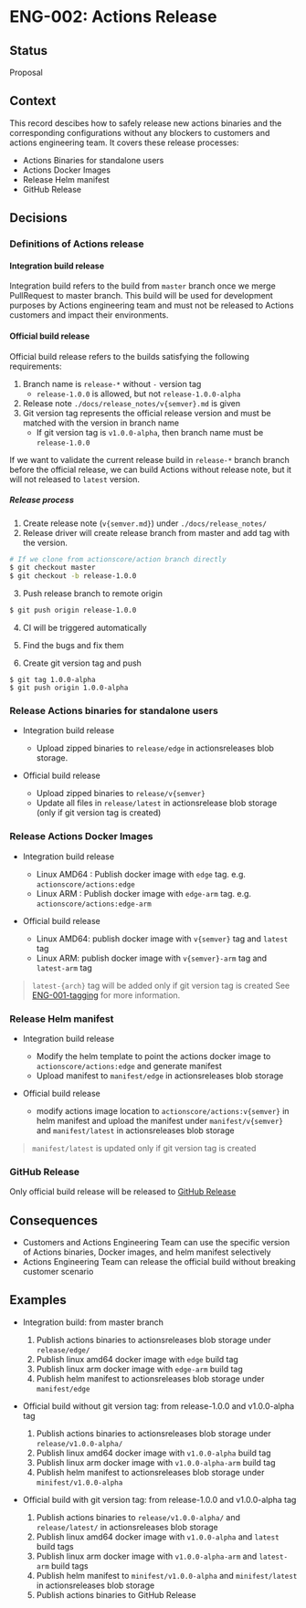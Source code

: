 # ENG-002: Actions Release

## Status

Proposal

## Context

This record descibes how to safely release new actions binaries and the corresponding configurations without any blockers to customers and actions engineering team. It covers these release processes:

* Actions Binaries for standalone users
* Actions Docker Images
* Release Helm manifest
* GitHub Release

## Decisions

### Definitions of Actions release

#### Integration build release

Integration build refers to the build from `master` branch once we merge PullRequest to master branch. This build will be used for development purposes by Actions engineering team and must not be released to Actions customers and impact their environments.

#### Official build release

Official build release refers to the builds satisfying the following requirements:

1. Branch name is `release-*` without `-` version tag
   - `release-1.0.0` is allowed, but not `release-1.0.0-alpha`
2. Release note `./docs/release_notes/v{semver}.md` is given
3. Git version tag represents the official release version and must be matched with the version in branch name
   - If git version tag is `v1.0.0-alpha`, then branch name must be `release-1.0.0`

If we want to validate the current release build in `release-*` branch branch before the official release, we can build Actions without release note, but it will not released to `latest` version.

##### Release process

1. Create release note (`v{semver.md}`) under `./docs/release_notes/`
2. Release driver will create release branch from master and add tag with the version.

```bash
# If we clone from actionscore/action branch directly
$ git checkout master
$ git checkout -b release-1.0.0
```

3. Push release branch to remote origin

```bash
$ git push origin release-1.0.0
```

4. CI will be triggered automatically

5. Find the bugs and fix them

6. Create git version tag and push

```
$ git tag 1.0.0-alpha
$ git push origin 1.0.0-alpha
```

### Release Actions binaries for standalone users

* Integration build release
  - Upload zipped binaries to `release/edge` in actionsreleases blob storage.

* Official build release
  - Upload zipped binaries to `release/v{semver}`
  - Update all files in `release/latest` in actionsrelease blob storage (only if git version tag is created)

### Release Actions Docker Images

* Integration build release
  - Linux AMD64 : Publish docker image with `edge` tag. e.g. `actionscore/actions:edge`
  - Linux ARM : Publish docker image with `edge-arm` tag. e.g. `actionscore/actions:edge-arm`

* Official build release
  - Linux AMD64: publish docker image with `v{semver}` tag and `latest` tag
  - Linux ARM: publish docker image with `v{semver}-arm` tag and `latest-arm` tag

> `latest-{arch}` tag will be added only if git version tag is created
> See [ENG-001-tagging](./ENG-001-tagging.md) for more information.

### Release Helm manifest

* Integration build release	
  - Modify the helm template to point the actions docker image to `actionscore/actions:edge` and generate manifest	
  - Upload manifest to `manifest/edge` in actionsreleases blob storage	

* Official build release	
  - modify actions image location to `actionscore/actions:v{semver}` in helm manifest and upload the manifest under `manifest/v{semver}` and `manifest/latest` in actionsreleases blob storage	

> `manifest/latest` is updated only if git version tag is created

### GitHub Release

Only official build release will be released to [GitHub Release](https://github.com/actionscore/actions/releases)

## Consequences

* Customers and Actions Engineering Team can use the specific version of Actions binaries, Docker images, and helm manifest selectively
* Actions Engineering Team can release the official build without breaking customer scenario

## Examples

* Integration build: from master branch
  1. Publish actions binaries to actionsreleases blob storage under `release/edge/`
  2. Publish linux amd64 docker image with `edge` build tag
  3. Publish linux arm docker image with `edge-arm` build tag
  4. Publish helm manifest to actionsreleases blob storage under `manifest/edge`

* Official build without git version tag: from release-1.0.0 and v1.0.0-alpha tag
  1. Publish actions binaries to actionsreleases blob storage under `release/v1.0.0-alpha/`
  2. Publish linux amd64 docker image with `v1.0.0-alpha` build tag
  3. Publish linux arm docker image with `v1.0.0-alpha-arm` build tag
  4. Publish helm manifest to actionsreleases blob storage under `minifest/v1.0.0-alpha`

* Official build with git version tag: from release-1.0.0 and v1.0.0-alpha tag
  1. Publish actions binaries to `release/v1.0.0-alpha/` and `release/latest/` in actionsreleases blob storage
  2. Publish linux amd64 docker image with `v1.0.0-alpha` and `latest` build tags
  3. Publish linux arm docker image with `v1.0.0-alpha-arm` and `latest-arm` build tags
  4. Publish helm manifest to `minifest/v1.0.0-alpha` and `minifest/latest` in actionsreleases blob storage
  5. Publish actions binaries to GitHub Release
